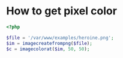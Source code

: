 # How to get pixel color

```php
<?php

$file = '/var/www/examples/heroine.png';
$im = imagecreatefrompng($file);
$c = imagecolorat($im, 50, 50);
```



